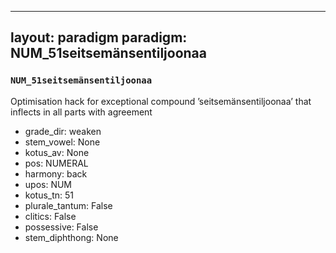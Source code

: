 
---
layout: paradigm
paradigm: NUM_51seitsemänsentiljoonaa
---
### ` NUM_51seitsemänsentiljoonaa `

Optimisation hack for exceptional compound ’seitsemänsentiljoonaa’ that inflects in all parts with agreement
* grade_dir: weaken
* stem_vowel: None
* kotus_av: None
* pos: NUMERAL
* harmony: back
* upos: NUM
* kotus_tn: 51
* plurale_tantum: False
* clitics: False
* possessive: False
* stem_diphthong: None
